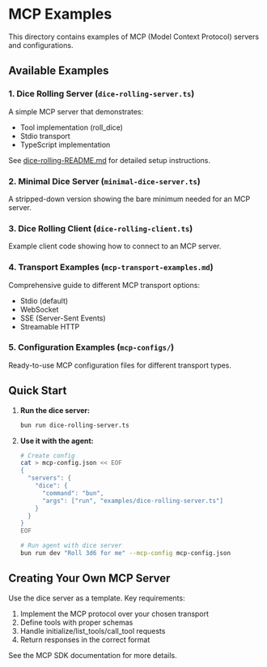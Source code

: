 # MCP Examples

This directory contains examples of MCP (Model Context Protocol) servers and configurations.

## Available Examples

### 1. Dice Rolling Server (`dice-rolling-server.ts`)
A simple MCP server that demonstrates:
- Tool implementation (roll_dice)
- Stdio transport
- TypeScript implementation

See [dice-rolling-README.md](dice-rolling-README.md) for detailed setup instructions.

### 2. Minimal Dice Server (`minimal-dice-server.ts`)
A stripped-down version showing the bare minimum needed for an MCP server.

### 3. Dice Rolling Client (`dice-rolling-client.ts`)
Example client code showing how to connect to an MCP server.

### 4. Transport Examples (`mcp-transport-examples.md`)
Comprehensive guide to different MCP transport options:
- Stdio (default)
- WebSocket
- SSE (Server-Sent Events)
- Streamable HTTP

### 5. Configuration Examples (`mcp-configs/`)
Ready-to-use MCP configuration files for different transport types.

## Quick Start

1. **Run the dice server:**
   ```bash
   bun run dice-rolling-server.ts
   ```

2. **Use it with the agent:**
   ```bash
   # Create config
   cat > mcp-config.json << EOF
   {
     "servers": {
       "dice": {
         "command": "bun",
         "args": ["run", "examples/dice-rolling-server.ts"]
       }
     }
   }
   EOF

   # Run agent with dice server
   bun run dev "Roll 3d6 for me" --mcp-config mcp-config.json
   ```

## Creating Your Own MCP Server

Use the dice server as a template. Key requirements:
1. Implement the MCP protocol over your chosen transport
2. Define tools with proper schemas
3. Handle initialize/list_tools/call_tool requests
4. Return responses in the correct format

See the MCP SDK documentation for more details.